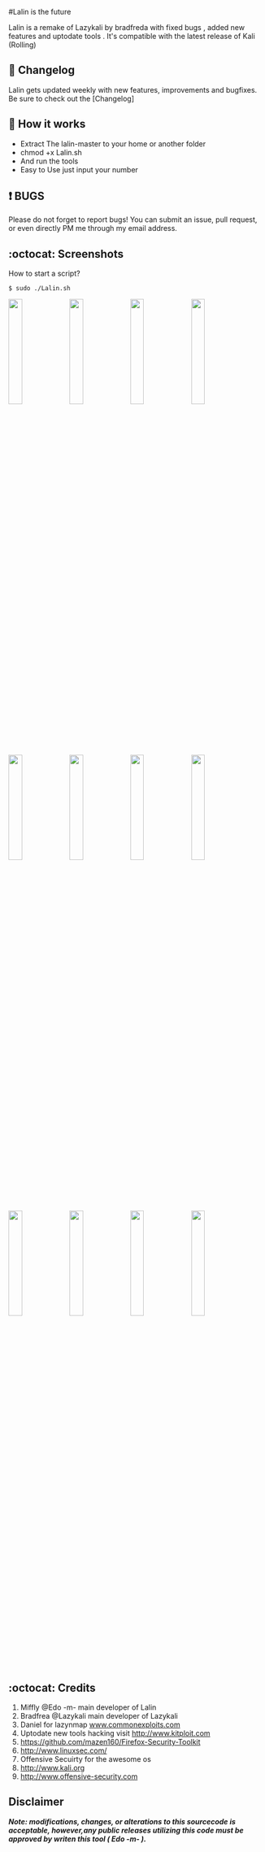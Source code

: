 #Lalin is the future 

Lalin is a remake of Lazykali by bradfreda with fixed bugs , added  new features and uptodate tools . It's compatible with the latest release of Kali (Rolling)

## :scroll: Changelog
Lalin gets updated weekly with new features, improvements and bugfixes. 
Be sure to check out the [Changelog] 


## :book: How it works

* Extract The lalin-master to your home or another folder
* chmod +x Lalin.sh
* And run the tools 
* Easy to Use just input your number


##  :heavy_exclamation_mark: BUGS

Please do not forget to report bugs! You can submit an issue, pull request, or even directly PM me through my email address.

## :octocat: Screenshots ###

How to start a script?
```
$ sudo ./Lalin.sh
```
<img src="https://cloud.githubusercontent.com/assets/17976841/15968929/f11bfd0e-2f57-11e6-9ca8-be2371e56eb0.png" width="23%"></img> <img src="https://cloud.githubusercontent.com/assets/17976841/15969058/6a8603ec-2f58-11e6-8aa7-c875b0af8af4.png" width="23%"></img> <img src="https://cloud.githubusercontent.com/assets/17976841/15968941/0083b854-2f58-11e6-8d6c-655596ed15f3.png" width="23%"></img> <img src="https://cloud.githubusercontent.com/assets/17976841/15968942/0241516a-2f58-11e6-9140-c5d84c6d82ce.png" width="23%"></img> <img src="https://cloud.githubusercontent.com/assets/17976841/15968945/03f52fb8-2f58-11e6-84f9-f197699367ab.png" width="23%"></img> <img src="https://cloud.githubusercontent.com/assets/17976841/15968949/0596eb2c-2f58-11e6-90c9-32451d01f7b5.png" width="23%"></img> <img src="https://cloud.githubusercontent.com/assets/17976841/15968952/06b72d78-2f58-11e6-83aa-9e34e74b1e80.png" width="23%"></img> <img src="https://cloud.githubusercontent.com/assets/17976841/15968956/084725ee-2f58-11e6-9c86-b0bc36c994ff.png" width="23%"></img> <img src="https://cloud.githubusercontent.com/assets/17976841/15968959/0a7c8084-2f58-11e6-9deb-835281ea6a43.png" width="23%"></img> <img src="https://cloud.githubusercontent.com/assets/17976841/15968962/0c4f0846-2f58-11e6-9b6b-585ea67edb50.png" width="23%"></img> <img src="https://cloud.githubusercontent.com/assets/17976841/15968963/0d864030-2f58-11e6-9993-92dfbc67018d.png" width="23%"></img> <img src="https://cloud.githubusercontent.com/assets/17976841/15968966/0f1e974e-2f58-11e6-9af7-a3b151b835ee.png" width="23%"></img> 


## :octocat: Credits
1. Miffly @Edo -m-  main developer of Lalin   
2. Bradfrea @Lazykali main developer of Lazykali 
3. Daniel for lazynmap www.commonexploits.com
3. Uptodate new tools hacking visit http://www.kitploit.com
4. https://github.com/mazen160/Firefox-Security-Toolkit
4. http://www.linuxsec.com/
4. Offensive Secuirty for the awesome os
5. http://www.kali.org
6. http://www.offensive-security.com

## Disclaimer

***Note: modifications, changes, or alterations to this sourcecode is acceptable, however,any public releases utilizing this code must be approved by writen this tool ( Edo -m- ).***
